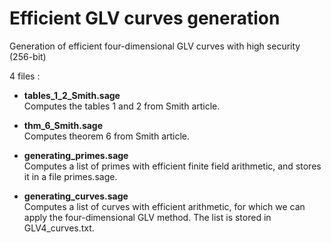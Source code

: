 # Efficient GLV curves generation
Generation of efficient four-dimensional GLV curves with high security (256-bit)

4 files :
 
 - <b>tables_1_2_Smith.sage</b><br> 
 Computes the tables 1 and 2 from Smith article.
 
 - <b>thm_6_Smith.sage</b><br>
 Computes theorem 6 from Smith article.
 
 - <b>generating_primes.sage</b><br> 
 Computes a list of primes with efficient finite field arithmetic, and stores it in a file primes.sage.
 
 - <b>generating_curves.sage</b><br>
 Computes a list of curves with efficient arithmetic, for which we can apply the four-dimensional GLV method. The list is stored in
 GLV4_curves.txt.
